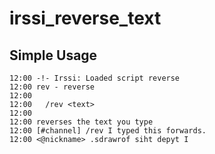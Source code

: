 # irssi_reverse_text

## Simple Usage

	12:00 -!- Irssi: Loaded script reverse
	12:00 rev - reverse
	12:00 
	12:00   /rev <text>
	12:00 
	12:00 reverses the text you type
	12:00 [#channel] /rev I typed this forwards.
	12:00 <@nickname> .sdrawrof siht depyt I 
